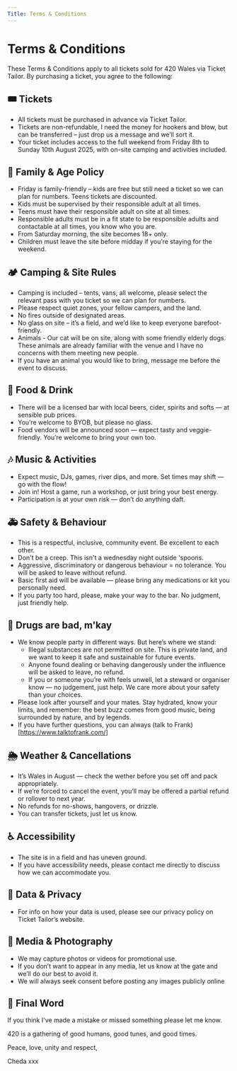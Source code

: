 ```yaml
---
Title: Terms & Conditions
---
```


# Terms & Conditions

These Terms & Conditions apply to all tickets sold for 420 Wales via Ticket Tailor. By purchasing a ticket, you agree to the following:

## 🎟️ Tickets

- All tickets must be purchased in advance via Ticket Tailor.
- Tickets are non-refundable, I need the money for hookers and blow, but can be transferred – just drop us a message and we’ll sort it.
- Your ticket includes access to the full weekend from Friday 8th to Sunday 10th August 2025, with on-site camping and activities included.

## 🧒 Family & Age Policy

- Friday is family-friendly – kids are free but still need a ticket so we can plan for numbers. Teens tickets are discounted.
- Kids must be supervised by their responsible adult at all times.
- Teens must have their responsible adult on site at all times.
- Responsible adults must be in a fit state to be responsible adults and contactable at all times, you know who you are.
- From Saturday morning, the site becomes 18+ only.
- Children must leave the site before midday if you’re staying for the weekend.

## 🏕️ Camping & Site Rules

- Camping is included – tents, vans, all welcome, please select the relevant pass with you ticket so we can plan for numbers.
- Please respect quiet zones, your fellow campers, and the land.
- No fires outside of designated areas.
- No glass on site – it’s a field, and we’d like to keep everyone barefoot-friendly.
- Animals - Our cat will be on site, along with some friendly elderly dogs. These animals are already familiar with the venue and I have no concerns with them meeting new people.
- If you have an animal you would like to bring, message me before the event to discuss.

## 🍻 Food & Drink

- There will be a licensed bar with local beers, cider, spirits and softs — at sensible pub prices.
- You’re welcome to BYOB, but please no glass.
- Food vendors will be announced soon — expect tasty and veggie-friendly. You’re welcome to bring your own too.

## 🎶 Music & Activities

- Expect music, DJs, games, river dips, and more. Set times may shift — go with the flow!
- Join in! Host a game, run a workshop, or just bring your best energy.
- Participation is at your own risk — don’t do anything daft.

## 🚑 Safety & Behaviour

- This is a respectful, inclusive, community event. Be excellent to each other.
- Don't be a creep. This isn't a wednesday night outside 'spoons.
- Aggressive, discriminatory or dangerous behaviour = no tolerance. You will be asked to leave without refund.
- Basic first aid will be available — please bring any medications or kit you personally need.
- If you party too hard, please, make your way to the bar. No judgment, just friendly help.

## 🚫 Drugs are bad, m'kay

- We know people party in different ways. But here’s where we stand:
  - Illegal substances are not permitted on site. This is private land, and we want to keep it safe and sustainable for future events.
  - Anyone found dealing or behaving dangerously under the influence will be asked to leave, no refund.
  - If you or someone you’re with feels unwell, let a steward or organiser know — no judgement, just help. We care more about your safety than your choices.
- Please look after yourself and your mates. Stay hydrated, know your limits, and remember: the best buzz comes from good music, being surrounded by nature, and by legends.
- If you have further questions, you can always (talk to Frank)[https://www.talktofrank.com/]

## 🌦️ Weather & Cancellations

- It’s Wales in August — check the wether before you set off and pack appropriately.
- If we’re forced to cancel the event, you’ll may be offered a partial refund or rollover to next year.
- No refunds for no-shows, hangovers, or drizzle.
- You can transfer tickets, just let us know.

## ♿ Accessibility

- The site is in a field and has uneven ground.
- If you have accessibility needs, please contact me directly to discuss how we can accommodate you.

## 🔐 Data & Privacy

- For info on how your data is used, please see our privacy policy on Ticket Tailor’s website.

## 📸 Media & Photography

- We may capture photos or videos for promotional use.
- If you don’t want to appear in any media, let us know at the gate and we’ll do our best to avoid it.
- We will always seek consent before posting any images publicly online

## 💬 Final Word

If you think I've made a mistake or missed something please let me know.

420 is a gathering of good humans, good tunes, and good times.

Peace, love, unity and respect,

Cheda xxx
